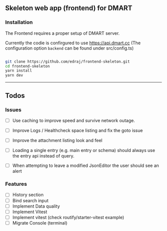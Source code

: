 ## Skeleton web app (frontend) for DMART



### Installation

The Frontend requires a proper setup of DMART server. 

Currently the codie is confirgured to use https://api.dmart.cc
(The configuration option `backend` can be found under src/config.ts)

```bash

git clone https://github.com/edraj/frontend-skeleton.git
cd frontend-skeleton
yarn install
yarn dev

```

----

## Todos

### Issues 

- [ ] Use caching to improve speed and survive network outage.
- [ ] Improve Logs / Healthcheck space listing and fix the goto issue
- [ ] Improve the attachment listing look and feel
- [ ] Loading a single entry (e.g. main entry or schema) should always use the entry api instead of query.
- [ ] When attempting to leave a modified JsonEditor the user should see an alert


### Features

- [ ] History section
- [ ] Bind search input
- [ ] Implement Data quality
- [ ] Implement Vitest
- [ ] Implement vitest (check routify/starter-vitest example)
- [ ] Migrate Console (terminal)
